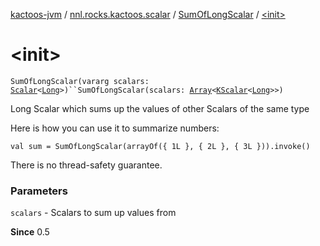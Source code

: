 [kactoos-jvm](../../index.md) / [nnl.rocks.kactoos.scalar](../index.md) / [SumOfLongScalar](index.md) / [&lt;init&gt;](./-init-.md)

# &lt;init&gt;

`SumOfLongScalar(vararg scalars: `[`Scalar`](../../nnl.rocks.kactoos/-scalar/index.md)`<`[`Long`](https://kotlinlang.org/api/latest/jvm/stdlib/kotlin/-long/index.html)`>)``SumOfLongScalar(scalars: `[`Array`](https://kotlinlang.org/api/latest/jvm/stdlib/kotlin/-array/index.html)`<`[`KScalar`](../../nnl.rocks.kactoos/-k-scalar.md)`<`[`Long`](https://kotlinlang.org/api/latest/jvm/stdlib/kotlin/-long/index.html)`>>)`

Long Scalar which sums up the values of other Scalars of the same type

Here is how you can use it to summarize numbers:

`val sum = SumOfLongScalar(arrayOf({ 1L }, { 2L }, { 3L })).invoke()`

There is no thread-safety guarantee.

### Parameters

`scalars` - Scalars to sum up values from

**Since**
0.5

